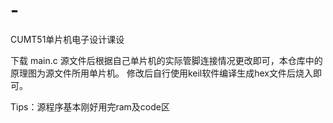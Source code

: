 # -
CUMT51单片机电子设计课设

下载 main.c 源文件后根据自己单片机的实际管脚连接情况更改即可，本仓库中的原理图为源文件所用单片机。
修改后自行使用keil软件编译生成hex文件后烧入即可。

Tips：源程序基本刚好用完ram及code区
